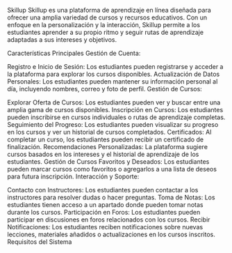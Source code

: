 Skillup
Skillup es una plataforma de aprendizaje en línea diseñada para ofrecer una amplia variedad de cursos y recursos educativos. Con un enfoque en la personalización y la interacción, Skillup permite a los estudiantes aprender a su propio ritmo y seguir rutas de aprendizaje adaptadas a sus intereses y objetivos.

Características Principales
Gestión de Cuenta:

Registro e Inicio de Sesión: Los estudiantes pueden registrarse y acceder a la plataforma para explorar los cursos disponibles.
Actualización de Datos Personales: Los estudiantes pueden mantener su información personal al día, incluyendo nombres, correo y foto de perfil.
Gestión de Cursos:

Explorar Oferta de Cursos: Los estudiantes pueden ver y buscar entre una amplia gama de cursos disponibles.
Inscripción en Cursos: Los estudiantes pueden inscribirse en cursos individuales o rutas de aprendizaje completas.
Seguimiento del Progreso: Los estudiantes pueden visualizar su progreso en los cursos y ver un historial de cursos completados.
Certificados: Al completar un curso, los estudiantes pueden recibir un certificado de finalización.
Recomendaciones Personalizadas: La plataforma sugiere cursos basados en los intereses y el historial de aprendizaje de los estudiantes.
Gestión de Cursos Favoritos y Deseados: Los estudiantes pueden marcar cursos como favoritos o agregarlos a una lista de deseos para futura inscripción.
Interacción y Soporte:

Contacto con Instructores: Los estudiantes pueden contactar a los instructores para resolver dudas o hacer preguntas.
Toma de Notas: Los estudiantes tienen acceso a un apartado donde pueden tomar notas durante los cursos.
Participación en Foros: Los estudiantes pueden participar en discusiones en foros relacionados con los cursos.
Recibir Notificaciones: Los estudiantes reciben notificaciones sobre nuevas lecciones, materiales añadidos o actualizaciones en los cursos inscritos.
Requisitos del Sistema
